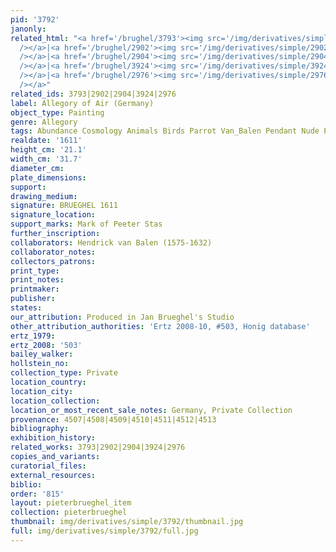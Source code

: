 ```yaml
---
pid: '3792'
janonly: 
related_html: "<a href='/brughel/3793'><img src='/img/derivatives/simple/3793/thumbnail.jpg'
  /></a>|<a href='/brughel/2902'><img src='/img/derivatives/simple/2902/thumbnail.jpg'
  /></a>|<a href='/brughel/2904'><img src='/img/derivatives/simple/2904/thumbnail.jpg'
  /></a>|<a href='/brughel/3924'><img src='/img/derivatives/simple/3924/thumbnail.jpg'
  /></a>|<a href='/brughel/2976'><img src='/img/derivatives/simple/2976/thumbnail.jpg'
  /></a>"
related_ids: 3793|2902|2904|3924|2976
label: Allegory of Air (Germany)
object_type: Painting
genre: Allegory
tags: Abundance Cosmology Animals Birds Parrot Van_Balen Pendant Nude Putti Landscape
realdate: '1611'
height_cm: '21.1'
width_cm: '31.7'
diameter_cm: 
plate_dimensions: 
support: 
drawing_medium: 
signature: BRUEGHEL 1611
signature_location: 
support_marks: Mark of Peeter Stas
further_inscription: 
collaborators: Hendrick van Balen (1575-1632)
collaborator_notes: 
collectors_patrons: 
print_type: 
print_notes: 
printmaker: 
publisher: 
states: 
our_attribution: Produced in Jan Brueghel's Studio
other_attribution_authorities: 'Ertz 2008-10, #503, Honig database'
ertz_1979: 
ertz_2008: '503'
bailey_walker: 
hollstein_no: 
collection_type: Private
location_country: 
location_city: 
location_collection: 
location_or_most_recent_sale_notes: Germany, Private Collection
provenance: 4507|4508|4509|4510|4511|4512|4513
bibliography: 
exhibition_history: 
related_works: 3793|2902|2904|3924|2976
copies_and_variants: 
curatorial_files: 
external_resources: 
biblio: 
order: '815'
layout: pieterbrueghel_item
collection: pieterbrueghel
thumbnail: img/derivatives/simple/3792/thumbnail.jpg
full: img/derivatives/simple/3792/full.jpg
---
```

